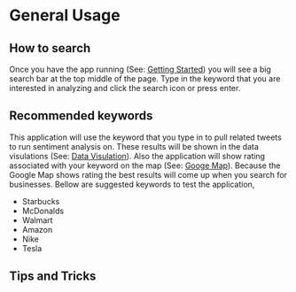 # General Usage
## How to search
Once you have the app running (See: [Getting Started](./Getting_Started.md)) you will see a big search bar at the top middle of the page. Type in the keyword that you are interested in analyzing and click the search icon or press enter.

## Recommended keywords
This application will use the keyword that you type in to pull related tweets to run sentiment analysis on. These results will be shown in the data visulations (See: [Data Visulation](./Data_Vis.md)). Also the application will show rating associated with your keyword on the map (See: [Googe Map](./Map.md)). Because the Google Map shows rating the best results will come up when you search for businesses. Bellow are suggested keywords to test the application,
- Starbucks
- McDonalds
- Walmart
- Amazon
- Nike
- Tesla

## Tips and Tricks